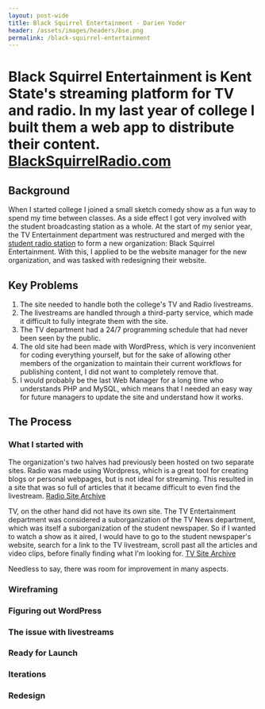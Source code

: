 ```yaml
---
layout: post-wide
title: Black Squirrel Entertainment - Darien Yoder
header: /assets/images/headers/bse.png
permalink: /black-squirrel-entertainment
---
```


# Black Squirrel Entertainment is Kent State's streaming platform for TV and radio. In my last year of college I built them a web app to distribute their content.<br>[BlackSquirrelRadio.com](https://blacksquirrelradio.com)

## Background

When I started college I joined a small sketch comedy show as a fun way to spend my time between classes. As a side effect I got very involved with the student broadcasting station as a whole. At the start of my senior year, the TV Entertainment department was restructured and merged with the [student radio station](https://en.wikipedia.org/wiki/Black_Squirrel_Radio) to form a new organization: Black Squirrel Entertainment. With this, I applied to be the website manager for the new organization, and was tasked with redesigning their website.

## Key Problems

1. The site needed to handle both the college's TV and Radio livestreams.
2. The livestreams are handled through a third-party service, which made it difficult to fully integrate them with the site.
3. The TV department had a 24/7 programming schedule that had never been seen by the public.
4. The old site had been made with WordPress, which is very inconvenient for coding everything yourself, but for the sake of allowing other members of the organization to maintain their current workflows for publishing content, I did not want to completely remove that.
5. I would probably be the last Web Manager for a long time who understands PHP and MySQL, which means that I needed an easy way for future managers to update the site and understand how it works.

## The Process

### What I started with

The organization's two halves had previously been hosted on two separate sites. Radio was made using Wordpress, which is a great tool for creating blogs or personal webpages, but is not ideal for streaming. This resulted in a site that was so full of articles that it became difficult to even find the livestream. [Radio Site Archive](https://web.archive.org/web/20240730232535/https://blacksquirrelradio.com/)

TV, on the other hand did not have its own site. The TV Entertainment department was considered a suborganization of the TV News department, which was itself a suborganization of the student newspaper. So if I wanted to watch a show as it aired, I would have to go to the student newspaper's website, search for a link to the TV livestream, scroll past all the articles and video clips, before finally finding what I'm looking for. [TV Site Archive](https://web.archive.org/web/20240522193530/https://kentwired.com/)

Needless to say, there was room for improvement in many aspects.

### Wireframing

### Figuring out WordPress

### The issue with livestreams

### Ready for Launch

### Iterations

### Redesign
